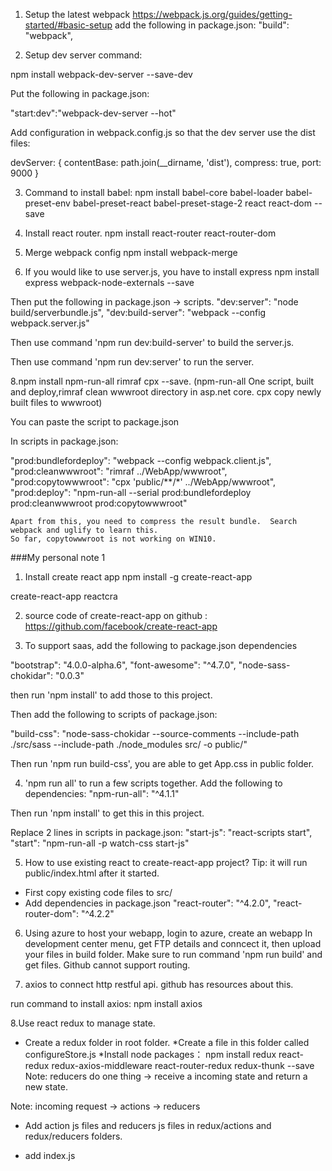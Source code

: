 
1. Setup the latest webpack
https://webpack.js.org/guides/getting-started/#basic-setup
add the following in package.json:
"build": "webpack",

2. Setup dev server command:

npm install webpack-dev-server --save-dev

Put the following in package.json:

"start:dev":"webpack-dev-server --hot"

Add configuration in webpack.config.js so that the dev server use the dist files:

devServer: {
    contentBase: path.join(__dirname, 'dist'),
    compress: true,
    port: 9000
  }



3. Command to install babel:
npm install babel-core babel-loader babel-preset-env babel-preset-react babel-preset-stage-2 react react-dom --save



4. Install react router.
 npm install react-router react-router-dom


5. Merge webpack config
npm install webpack-merge


7. If you would like to use server.js, you have to install express
npm install express webpack-node-externals --save

Then put the following in package.json -> scripts.
"dev:server": "node build/serverbundle.js",
"dev:build-server": "webpack --config webpack.server.js"

Then use command 'npm run dev:build-server' to build the server.js.

Then use command 'npm run dev:server' to run the server.

8.npm  install npm-run-all rimraf cpx --save.  (npm-run-all One script, built and deploy,rimraf clean wwwroot directory in asp.net core. cpx copy newly built files to wwwroot)

You can paste the script to package.json

In scripts in package.json:

"prod:bundlefordeploy": "webpack --config webpack.client.js",
    "prod:cleanwwwroot": "rimraf ../WebApp/wwwroot",
    "prod:copytowwwroot": "cpx 'public/**/*' ../WebApp/wwwroot",
    "prod:deploy": "npm-run-all --serial prod:bundlefordeploy prod:cleanwwwroot prod:copytowwwroot"



    Apart from this, you need to compress the result bundle.  Search webpack and uglify to learn this.
    So far, copytowwwroot is not working on WIN10.




 ###My personal note 1

1. Install create react app
npm install -g create-react-app

create-react-app reactcra


2. source code of create-react-app on github :
https://github.com/facebook/create-react-app

3. To support saas, add the following to package.json dependencies

 "bootstrap": "4.0.0-alpha.6",
 "font-awesome": "^4.7.0",
 "node-sass-chokidar": "0.0.3"

then run 'npm install' to add those to this project.


Then add the following to scripts of package.json:

"build-css": "node-sass-chokidar --source-comments  --include-path ./src/sass --include-path ./node_modules src/ -o public/"

Then run 'npm run build-css', you are able to get App.css in public folder.


4. 'npm run all' to run a few scripts together.
Add the following to dependencies:
"npm-run-all": "^4.1.1"

Then run 'npm install' to get this in this project.

Replace 2 lines in scripts in package.json:
 "start-js": "react-scripts start",
 "start": "npm-run-all -p watch-css start-js"

 5. How to use existing react to create-react-app project? 
   Tip: it will run public/index.html after it started.
  * First copy existing code files to src/
  * Add dependencies in package.json
   "react-router": "^4.2.0",
   "react-router-dom": "^4.2.2"

 6. Using azure to host your webapp, login to azure, create an webapp
 In development center menu, get FTP details and conncect it, then upload your files in build folder.
 Make sure to run command 'npm run build' and get files.
 Github cannot support routing.


 7. axios to connect http restful api.
 github has resources about this.

 run command to install axios:
 npm install axios


8.Use react redux to manage state.
* Create a redux folder in root folder.
*Create a file in this folder called configureStore.js
*Install node packages：
npm install redux react-redux redux-axios-middleware react-router-redux redux-thunk --save
 Note: reducers do one thing -> receive a incoming state and return a new state.

 Note: incoming request -> actions -> reducers

 * Add action js files and reducers js files in redux/actions and redux/reducers folders.

 * add index.js 








